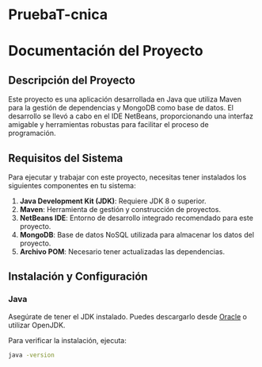 # PruebaT-cnica

# Documentación del Proyecto

## Descripción del Proyecto

Este proyecto es una aplicación desarrollada en Java que utiliza Maven para la gestión de dependencias y MongoDB como base de datos. El desarrollo se llevó a cabo en el IDE NetBeans, proporcionando una interfaz amigable y herramientas robustas para facilitar el proceso de programación.

## Requisitos del Sistema

Para ejecutar y trabajar con este proyecto, necesitas tener instalados los siguientes componentes en tu sistema:

1. **Java Development Kit (JDK)**: Requiere JDK 8 o superior.
2. **Maven**: Herramienta de gestión y construcción de proyectos.
3. **NetBeans IDE**: Entorno de desarrollo integrado recomendado para este proyecto.
4. **MongoDB**: Base de datos NoSQL utilizada para almacenar los datos del proyecto.
5. **Archivo POM**: Necesario tener actualizadas las dependencias.


## Instalación y Configuración

### Java

Asegúrate de tener el JDK instalado. Puedes descargarlo desde [Oracle](https://www.oracle.com/java/technologies/javase-downloads.html) o utilizar OpenJDK.

Para verificar la instalación, ejecuta:

```bash
java -version
